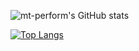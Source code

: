 ![mt-perform's GitHub stats](https://readme-gilt-eight.vercel.app/api?username=mt-perform&count_private=true)

[![Top Langs](https://readme-gilt-eight.vercel.app/api/top-langs/?username=mt-perform&layout=compact&count_private=true)](https://github.com/anuraghazra/github-readme-stats)

